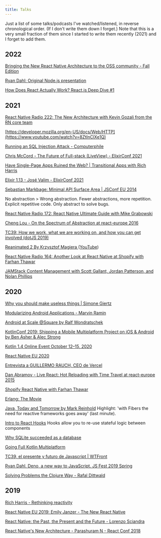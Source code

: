 ```yaml
---
title: Talks
---
```


Just a list of some talks/podcasts I've watched/listened, in reverse chronological order. (If I don't write them down I forget.) Note that this is a very small fraction of them since I started to write them recently (2021) and I forget to add them.

## 2022

[Bringing the New React Native Architecture to the OSS community - Fall Edition](https://www.react-native.eu/talks/nicola-corti-bringing-the-new-react-native-architecture-to-the-oss-community-fall-edition)

[Ryan Dahl: Original Node.js presentation](https://www.youtube.com/watch?v=ztspvPYybIY)

[How Does React Actually Work? React.js Deep Dive #1](https://www.youtube.com/watch?v=7YhdqIR2Yzo)

## 2021

[React Native Radio 222: The New Architecture with Kevin Gozali from the RN core team](https://player.simplecast.com/e153e8ca-2750-43d1-b252-a8dbd2f1ef3c)

[https://developer.mozilla.org/en-US/docs/Web/HTTP](https://www.youtube.com/watch?v=8ZtInClXe1Q)

[Running an SQL Injection Attack - Computerphile](https://www.youtube.com/watch?v=ciNHn38EyRc)

[Chris McCord - The Future of Full-stack (LiveView) - ElixirConf 2021](https://m.youtube.com/watch?v=Of1phFsC4ZI)

[Have Single-Page Apps Ruined the Web? | Transitional Apps with Rich Harris](https://www.youtube.com/watch?v=860d8usGC0o)

[Elixir 1.13 - José Valim - ElixirConf 2021](https://m.youtube.com/watch?v=ydjx2kKHzrM)

[Sebastian Markbage: Minimal API Surface Area | JSConf EU 2014](https://www.youtube.com/watch?v=4anAwXYqLG8)

No abstraction > Wrong abstraction. Fewer abstractions, more repetition. Explicit repetitive code. Only abstract to solve bugs.

[React Native Radio 172: React Native Ultimate Guide with Mike Grabowski](https://castbox.fm/episode/id3370642-id311377635)

[Cheng Lou - On the Spectrum of Abstraction at react-europe 2016](https://www.youtube.com/watch?v=mVVNJKv9esE)

[TC39: How we work, what we are working on, and how you can get involved (dotJS 2019)](https://www.youtube.com/watch?v=iFZf_3NXSE4)

[Reanimated 2 By Krzysztof Magiera ](https://swmansion.com/academy/webinars/krzysztof-magiera-reanimated-2/) ([YouTube](https://www.youtube.com/watch?v=IdVnnIkNzGA))

[React Native Radio 164: Another Look at React Native at Shopify with Farhan Thawar](https://castbox.fm/episode/id3370642-id311377616)

[JAMStack Content Management with Scott Gallant, Jordan Patterson, and Nolan Phillips](https://softwareengineeringdaily.com/2020/04/30/jamstack-content-management-with-scott-gallant-jordan-patterson-and-nolan-phillips/)

## 2020

[Why you should make useless things | Simone Giertz](https://www.youtube.com/watch?v=c0bsKc4tiuY)

[Modularizing Android Applications - Marvin Ramin](https://www.youtube.com/watch?v=TWLkswxjSr0)

[Android at Scale @Square by Ralf Wondratschek](https://www.droidcon.com/media-detail?video=380843878)

[KotlinConf 2019: Shipping a Mobile Multiplatform Project on iOS & Android by Ben Asher & Alec Strong](https://www.youtube.com/watch?v=je8aqW48JiA)

[Kotlin 1.4 Online Event October 12–15, 2020](https://kotlinlang.org/lp/event-14/)

[React Native EU 2020](https://www.youtube.com/watch?v=QwoQgzBgJu8&list=PLZ3MwD-soTTEGG42-BvoqD0qK0vKV2ygm)

[Entrevista a GUILLERMO RAUCH, CEO de Vercel](https://www.youtube.com/watch?v=CmZEJcDCBxM)

[Dan Abramov - Live React: Hot Reloading with Time Travel at react-europe 2015](https://www.youtube.com/watch?v=xsSnOQynTHs)

[Shopify React Native with Farhan Thawar](https://softwareengineeringdaily.com/2020/04/15/shopify-react-native-with-farhan-thawar/)

[Erlang: The Movie](https://www.youtube.com/watch?v=BXmOlCy0oBM)

[Java, Today and Tomorrow by Mark Reinhold](https://www.youtube.com/watch?v=kpio9jFhpD8)
Highlight: 'with Fibers the need for reactive frameworks goes away' (last minute).

[Intro to React Hooks](https://developers.facebook.com/videos/2019/intro-to-react-hooks/)
Hooks allow you to re-use stateful logic between components

[Why SQLite succeeded as a database](https://changelog.com/podcast/201)

[Going Full Kotlin Multiplatform](https://talkingkotlin.com/going-full-kotlin-multiplatform/)

[TC39, el presente y futuro de Javascript | WTFront](https://www.youtube.com/watch?v=pqUpX1jxiNQ)

[Ryan Dahl. Deno, a new way to JavaScript. JS Fest 2019 Spring](https://www.youtube.com/watch?v=z6JRlx5NC9E)

[Solving Problems the Clojure Way - Rafal Dittwald](https://www.youtube.com/watch?v=vK1DazRK_a0)

## 2019

[Rich Harris - Rethinking reactivity](https://www.youtube.com/watch?v=AdNJ3fydeao)

[React Native EU 2019: Emily Janzer - The New React Native](https://www.youtube.com/watch?v=52El0EUI6D0)

[React Native: the Past, the Present and the Future - Lorenzo Sciandra](https://www.youtube.com/watch?v=7gm0owyO8HU)

[React Native's New Architecture - Parashuram N - React Conf 2018](https://www.youtube.com/watch?v=UcqRXTriUVI)
